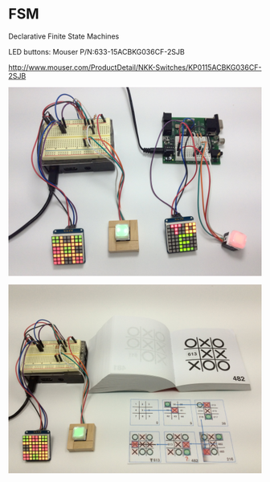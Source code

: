 # FSM
Declarative Finite State Machines

LED buttons: Mouser P/N:633-15ACBKG036CF-2SJB

http://www.mouser.com/ProductDetail/NKK-Switches/KP0115ACBKG036CF-2SJB


![](https://github.com/topherCantrell/FSM/blob/master/art/PiProp.jpg)

![](https://github.com/topherCantrell/FSM/blob/master/art/PlayingBook.jpg)